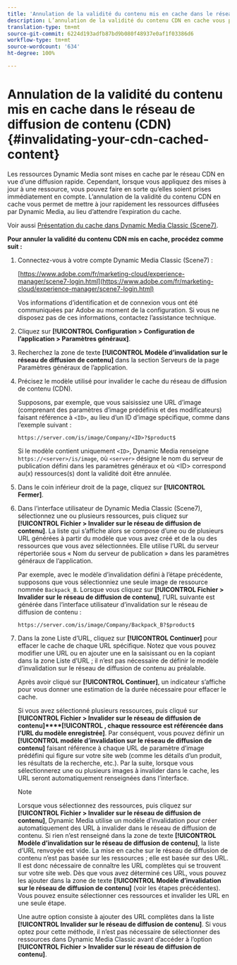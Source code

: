 ```yaml
---
title: 'Annulation de la validité du contenu mis en cache dans le réseau de diffusion de contenu (CDN)  '
description: L’annulation de la validité du contenu CDN en cache vous permet de mettre à jour rapidement les ressources diffusées par Dynamic Media, au lieu d’attendre l’expiration du cache.
translation-type: tm+mt
source-git-commit: 6224d193adfb87bd9b080f48937e0af1f03386d6
workflow-type: tm+mt
source-wordcount: '634'
ht-degree: 100%

---
```



# Annulation de la validité du contenu mis en cache dans le réseau de diffusion de contenu (CDN)   {#invalidating-your-cdn-cached-content}

Les ressources Dynamic Media sont mises en cache par le réseau CDN en vue d’une diffusion rapide. Cependant, lorsque vous appliquez des mises à jour à une ressource, vous pouvez faire en sorte qu’elles soient prises immédiatement en compte. L’annulation de la validité du contenu CDN en cache vous permet de mettre à jour rapidement les ressources diffusées par Dynamic Media, au lieu d’attendre l’expiration du cache.

Voir aussi [Présentation du cache dans Dynamic Media Classic (Scene7)](https://helpx.adobe.com/fr/experience-manager/scene7/kb/base/caching-questions/scene7-caching-overview.html).

**Pour annuler la validité du contenu CDN mis en cache, procédez comme suit :** 

1. Connectez-vous à votre compte Dynamic Media Classic (Scene7) :

   [https://www.adobe.com/fr/marketing-cloud/experience-manager/scene7-login.html](https://www.adobe.com/fr/marketing-cloud/experience-manager/scene7-login.html)

   Vos informations d’identification et de connexion vous ont été communiquées par Adobe au moment de la configuration. Si vous ne disposez pas de ces informations, contactez l’assistance technique.

1.  Cliquez sur **[!UICONTROL Configuration > Configuration de l’application > Paramètres généraux]**.
1. Recherchez la zone de texte **[!UICONTROL Modèle d’invalidation sur le réseau de diffusion de contenu]** dans la section Serveurs de la page Paramètres généraux de l’application.

1. Précisez le modèle utilisé pour invalider le cache du réseau de diffusion de contenu (CDN).

   Supposons, par exemple, que vous saisissiez une URL d’image (comprenant des paramètres d’image prédéfinis et des modificateurs) faisant référence à `<ID>`, au lieu d’un ID d’image spécifique, comme dans l’exemple suivant :

   `https://server.com/is/image/Company/<ID>?$product$`

   Si le modèle contient uniquement `<ID>`, Dynamic Media renseigne `https://<server>/is/image`, où `<server>` désigne le nom du serveur de publication défini dans les paramètres généraux et où &lt;ID> correspond au(x) ressources(s) dont la validité doit être annulée.

1. Dans le coin inférieur droit de la page, cliquez sur **[!UICONTROL Fermer]**.
1. Dans l’interface utilisateur de Dynamic Media Classic (Scene7), sélectionnez une ou plusieurs ressources, puis cliquez sur **[!UICONTROL Fichier > Invalider sur le réseau de diffusion de contenu]**. La liste qui s’affiche alors se compose d’une ou de plusieurs URL générées à partir du modèle que vous avez créé et de la ou des ressources que vous avez sélectionnées. Elle utilise l’URL du serveur répertoriée sous « Nom du serveur de publication » dans les paramètres généraux de l’application.

   Par exemple, avec le modèle d’invalidation défini à l’étape précédente, supposons que vous sélectionniez une seule image de ressource nommée `Backpack_B`. Lorsque vous cliquez sur **[!UICONTROL Fichier > Invalider sur le réseau de diffusion de contenu]**, l’URL suivante est générée dans l’interface utilisateur d’invalidation sur le réseau de diffusion de contenu :

   `https://server.com/is/image/Company/Backpack_B?$product$`

1. Dans la zone Liste d’URL, cliquez sur **[!UICONTROL Continuer]** pour effacer le cache de chaque URL spécifique. Notez que vous pouvez modifier une URL ou en ajouter une en la saisissant ou en la copiant dans la zone Liste d’URL ; il n’est pas nécessaire de définir le modèle d’invalidation sur le réseau de diffusion de contenu au préalable.

   Après avoir cliqué sur **[!UICONTROL Continuer]**, un indicateur s’affiche pour vous donner une estimation de la durée nécessaire pour effacer le cache.

   Si vous avez sélectionné plusieurs ressources, puis cliqué sur **[!UICONTROL Fichier > Invalider sur le réseau de diffusion de contenu]****[!UICONTROL , chaque ressource est référencée dans l’URL du modèle enregistrée]**. Par conséquent, vous pouvez définir un **[!UICONTROL modèle d’invalidation sur le réseau de diffusion de contenu]** faisant référence à chaque URL de paramètre d’image prédéfini qui figure sur votre site web (comme les détails d’un produit, les résultats de la recherche, etc.). Par la suite, lorsque vous sélectionnerez une ou plusieurs images à invalider dans le cache, les URL seront automatiquement renseignées dans l’interface.

   >[!NOTE]
   >
   >Lorsque vous sélectionnez des ressources, puis cliquez sur **[!UICONTROL Fichier > Invalider sur le réseau de diffusion de contenu]**, Dynamic Media utilise un modèle d’invalidation pour créer automatiquement des URL à invalider dans le réseau de diffusion de contenu. Si rien n’est renseigné dans la zone de texte **[!UICONTROL Modèle d’invalidation sur le réseau de diffusion de contenu]**, la liste d’URL renvoyée est vide. La mise en cache sur le réseau de diffusion de contenu n’est pas basée sur les ressources ; elle est basée sur des URL. Il est donc nécessaire de connaître les URL complètes qui se trouvent sur votre site web. Dès que vous avez déterminé ces URL, vous pouvez les ajouter dans la zone de texte **[!UICONTROL Modèle d’invalidation sur le réseau de diffusion de contenu]** (voir les étapes précédentes). Vous pouvez ensuite sélectionner ces ressources et invalider les URL en une seule étape.
   >
   >Une autre option consiste à ajouter des URL complètes dans la liste **[!UICONTROL Invalider sur le réseau de diffusion de contenu]**. Si vous optez pour cette méthode, il n’est pas nécessaire de sélectionner des ressources dans Dynamic Media Classic avant d’accéder à l’option **[!UICONTROL Fichier > Invalider sur le réseau de diffusion de contenu]**.

